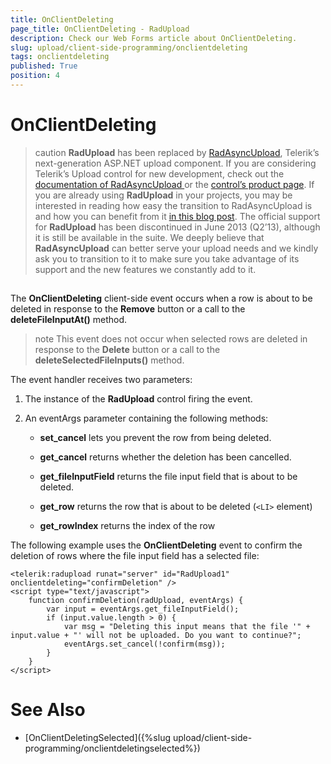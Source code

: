 ```yaml
---
title: OnClientDeleting
page_title: OnClientDeleting - RadUpload
description: Check our Web Forms article about OnClientDeleting.
slug: upload/client-side-programming/onclientdeleting
tags: onclientdeleting
published: True
position: 4
---
```


# OnClientDeleting



>caution  **RadUpload** has been replaced by [RadAsyncUpload](https://demos.telerik.com/aspnet-ajax/asyncupload/examples/overview/defaultcs.aspx), Telerik’s next-generation ASP.NET upload component. If you are considering Telerik’s Upload control for new development, check out the [documentation of RadAsyncUpload ](https://www.telerik.com/help/aspnet-ajax/asyncupload-overview.html) or the [control’s product page](https://www.telerik.com/products/aspnet-ajax/asyncupload.aspx). If you are already using **RadUpload** in your projects, you may be interested in reading how easy the transition to RadAsyncUpload is and how you can benefit from it [in this blog post](https://blogs.telerik.com/blogs/12-12-05/the-case-of-telerik-s-new-old-asp.net-ajax-upload-control-radasyncupload). The official support for **RadUpload** has been discontinued in June 2013 (Q2’13), although it is still be available in the suite. We deeply believe that **RadAsyncUpload** can better serve your upload needs and we kindly ask you to transition to it to make sure you take advantage of its support and the new features we constantly add to it.
>


## 

The **OnClientDeleting** client-side event occurs when a row is about to be deleted in response to the **Remove** button or a call to the **deleteFileInputAt()** method.

>note This event does not occur when selected rows are deleted in response to the **Delete** button or a call to the **deleteSelectedFileInputs()** method.
>


The event handler receives two parameters:

1. The instance of the **RadUpload** control firing the event.

1. An eventArgs parameter containing the following methods:

	* **set_cancel** lets you prevent the row from being deleted.

	* **get_cancel** returns whether the deletion has been cancelled.

	* **get_fileInputField** returns the file input field that is about to be deleted.

	* **get_row** returns the row that is about to be deleted (`<LI>` element)

	* **get_rowIndex** returns the index of the row

The following example uses the **OnClientDeleting** event to confirm the deletion of rows where the file input field has a selected file:

````ASPNET
<telerik:radupload runat="server" id="RadUpload1" onclientdeleting="confirmDeletion" />
<script type="text/javascript">
    function confirmDeletion(radUpload, eventArgs) {
        var input = eventArgs.get_fileInputField();
        if (input.value.length > 0) {
            var msg = "Deleting this input means that the file '" + input.value + "' will not be uploaded. Do you want to continue?";
            eventArgs.set_cancel(!confirm(msg));
        }
    }
</script>
````





# See Also

 * [OnClientDeletingSelected]({%slug upload/client-side-programming/onclientdeletingselected%})
